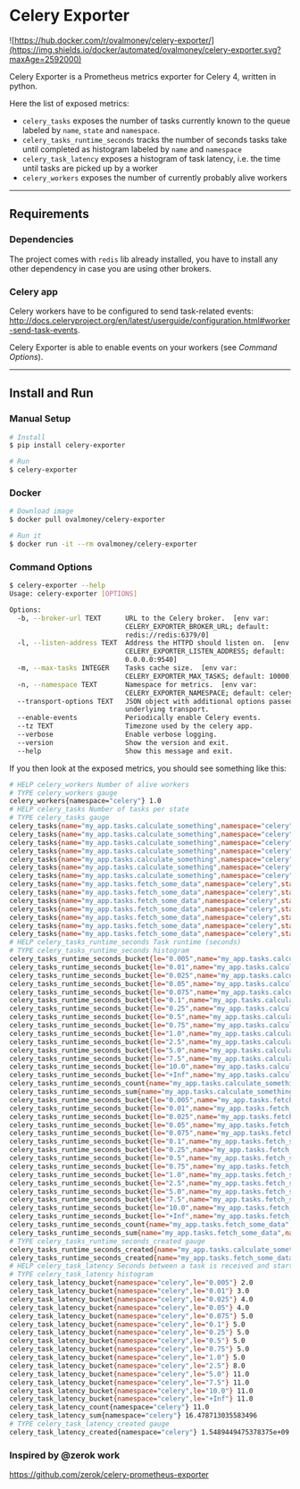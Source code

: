 # Celery Exporter

![https://hub.docker.com/r/ovalmoney/celery-exporter/](https://img.shields.io/docker/automated/ovalmoney/celery-exporter.svg?maxAge=2592000)

Celery Exporter is a Prometheus metrics exporter for Celery 4, written in python.

Here the list of exposed metrics:

* `celery_tasks` exposes the number of tasks currently known to the queue
  labeled by `name`, `state` and `namespace`.
* `celery_tasks_runtime_seconds` tracks the number of seconds tasks take
  until completed as histogram labeled by `name` and `namespace`
* `celery_task_latency` exposes a histogram of task latency, i.e. the time until
  tasks are picked up by a worker
* `celery_workers` exposes the number of currently probably alive workers

---
## Requirements


### Dependencies
The project comes with `redis` lib already installed, you have to install any other dependency in case you are using other brokers. 

### Celery app
Celery workers have to be configured to send task-related events:
http://docs.celeryproject.org/en/latest/userguide/configuration.html#worker-send-task-events.

Celery Exporter is able to enable events on your workers (see _Command Options_).

---
## Install and Run

### Manual Setup
```bash
# Install
$ pip install celery-exporter

# Run
$ celery-exporter
```

### Docker
```bash
# Download image
$ docker pull ovalmoney/celery-exporter

# Run it
$ docker run -it --rm ovalmoney/celery-exporter
```

### Command Options

```bash
$ celery-exporter --help
Usage: celery-exporter [OPTIONS]

Options:
  -b, --broker-url TEXT      URL to the Celery broker.  [env var:
                             CELERY_EXPORTER_BROKER_URL; default:
                             redis://redis:6379/0]
  -l, --listen-address TEXT  Address the HTTPD should listen on.  [env var:
                             CELERY_EXPORTER_LISTEN_ADDRESS; default:
                             0.0.0.0:9540]
  -m, --max-tasks INTEGER    Tasks cache size.  [env var:
                             CELERY_EXPORTER_MAX_TASKS; default: 10000]
  -n, --namespace TEXT       Namespace for metrics.  [env var:
                             CELERY_EXPORTER_NAMESPACE; default: celery]
  --transport-options TEXT   JSON object with additional options passed to the
                             underlying transport.
  --enable-events            Periodically enable Celery events.
  --tz TEXT                  Timezone used by the celery app.
  --verbose                  Enable verbose logging.
  --version                  Show the version and exit.
  --help                     Show this message and exit.
```


If you then look at the exposed metrics, you should see something like this:
```bash
# HELP celery_workers Number of alive workers
# TYPE celery_workers gauge
celery_workers{namespace="celery"} 1.0
# HELP celery_tasks Number of tasks per state
# TYPE celery_tasks gauge
celery_tasks{name="my_app.tasks.calculate_something",namespace="celery",state="RECEIVED"} 0.0
celery_tasks{name="my_app.tasks.calculate_something",namespace="celery",state="PENDING"} 0.0
celery_tasks{name="my_app.tasks.calculate_something",namespace="celery",state="STARTED"} 0.0
celery_tasks{name="my_app.tasks.calculate_something",namespace="celery",state="RETRY"} 0.0
celery_tasks{name="my_app.tasks.calculate_something",namespace="celery",state="FAILURE"} 0.0
celery_tasks{name="my_app.tasks.calculate_something",namespace="celery",state="REVOKED"} 0.0
celery_tasks{name="my_app.tasks.calculate_something",namespace="celery",state="SUCCESS"} 1.0
celery_tasks{name="my_app.tasks.fetch_some_data",namespace="celery",state="RECEIVED"} 3.0
celery_tasks{name="my_app.tasks.fetch_some_data",namespace="celery",state="PENDING"} 0.0
celery_tasks{name="my_app.tasks.fetch_some_data",namespace="celery",state="STARTED"} 1.0
celery_tasks{name="my_app.tasks.fetch_some_data",namespace="celery",state="RETRY"} 2.0
celery_tasks{name="my_app.tasks.fetch_some_data",namespace="celery",state="FAILURE"} 1.0
celery_tasks{name="my_app.tasks.fetch_some_data",namespace="celery",state="REVOKED"} 0.0
celery_tasks{name="my_app.tasks.fetch_some_data",namespace="celery",state="SUCCESS"} 7.0
# HELP celery_tasks_runtime_seconds Task runtime (seconds)
# TYPE celery_tasks_runtime_seconds histogram
celery_tasks_runtime_seconds_bucket{le="0.005",name="my_app.tasks.calculate_something",namespace="celery"} 29.0
celery_tasks_runtime_seconds_bucket{le="0.01",name="my_app.tasks.calculate_something",namespace="celery"} 29.0
celery_tasks_runtime_seconds_bucket{le="0.025",name="my_app.tasks.calculate_something",namespace="celery"} 29.0
celery_tasks_runtime_seconds_bucket{le="0.05",name="my_app.tasks.calculate_something",namespace="celery"} 29.0
celery_tasks_runtime_seconds_bucket{le="0.075",name="my_app.tasks.calculate_something",namespace="celery"} 29.0
celery_tasks_runtime_seconds_bucket{le="0.1",name="my_app.tasks.calculate_something",namespace="celery"} 29.0
celery_tasks_runtime_seconds_bucket{le="0.25",name="my_app.tasks.calculate_something",namespace="celery"} 29.0
celery_tasks_runtime_seconds_bucket{le="0.5",name="my_app.tasks.calculate_something",namespace="celery"} 29.0
celery_tasks_runtime_seconds_bucket{le="0.75",name="my_app.tasks.calculate_something",namespace="celery"} 29.0
celery_tasks_runtime_seconds_bucket{le="1.0",name="my_app.tasks.calculate_something",namespace="celery"} 29.0
celery_tasks_runtime_seconds_bucket{le="2.5",name="my_app.tasks.calculate_something",namespace="celery"} 29.0
celery_tasks_runtime_seconds_bucket{le="5.0",name="my_app.tasks.calculate_something",namespace="celery"} 29.0
celery_tasks_runtime_seconds_bucket{le="7.5",name="my_app.tasks.calculate_something",namespace="celery"} 29.0
celery_tasks_runtime_seconds_bucket{le="10.0",name="my_app.tasks.calculate_something",namespace="celery"} 29.0
celery_tasks_runtime_seconds_bucket{le="+Inf",name="my_app.tasks.calculate_something",namespace="celery"} 29.0
celery_tasks_runtime_seconds_count{name="my_app.tasks.calculate_something",namespace="celery"} 29.0
celery_tasks_runtime_seconds_sum{name="my_app.tasks.calculate_something",namespace="celery"} 0.04020289977779612
celery_tasks_runtime_seconds_bucket{le="0.005",name="my_app.tasks.fetch_some_data",namespace="celery"} 2.0
celery_tasks_runtime_seconds_bucket{le="0.01",name="my_app.tasks.fetch_some_data",namespace="celery"} 2.0
celery_tasks_runtime_seconds_bucket{le="0.025",name="my_app.tasks.fetch_some_data",namespace="celery"} 2.0
celery_tasks_runtime_seconds_bucket{le="0.05",name="my_app.tasks.fetch_some_data",namespace="celery"} 2.0
celery_tasks_runtime_seconds_bucket{le="0.075",name="my_app.tasks.fetch_some_data",namespace="celery"} 2.0
celery_tasks_runtime_seconds_bucket{le="0.1",name="my_app.tasks.fetch_some_data",namespace="celery"} 2.0
celery_tasks_runtime_seconds_bucket{le="0.25",name="my_app.tasks.fetch_some_data",namespace="celery"} 2.0
celery_tasks_runtime_seconds_bucket{le="0.5",name="my_app.tasks.fetch_some_data",namespace="celery"} 2.0
celery_tasks_runtime_seconds_bucket{le="0.75",name="my_app.tasks.fetch_some_data",namespace="celery"} 2.0
celery_tasks_runtime_seconds_bucket{le="1.0",name="my_app.tasks.fetch_some_data",namespace="celery"} 2.0
celery_tasks_runtime_seconds_bucket{le="2.5",name="my_app.tasks.fetch_some_data",namespace="celery"} 2.0
celery_tasks_runtime_seconds_bucket{le="5.0",name="my_app.tasks.fetch_some_data",namespace="celery"} 2.0
celery_tasks_runtime_seconds_bucket{le="7.5",name="my_app.tasks.fetch_some_data",namespace="celery"} 2.0
celery_tasks_runtime_seconds_bucket{le="10.0",name="my_app.tasks.fetch_some_data",namespace="celery"} 2.0
celery_tasks_runtime_seconds_bucket{le="+Inf",name="my_app.tasks.fetch_some_data",namespace="celery"} 2.0
celery_tasks_runtime_seconds_count{name="my_app.tasks.fetch_some_data",namespace="celery"} 2.0
celery_tasks_runtime_seconds_sum{name="my_app.tasks.fetch_some_data",namespace="celery"} 0.00402028997777961
# TYPE celery_tasks_runtime_seconds_created gauge
celery_tasks_runtime_seconds_created{name="my_app.tasks.calculate_something",namespace="celery"} 1.548944949810905e+09
celery_tasks_runtime_seconds_created{name="my_app.tasks.fetch_some_data",namespace="celery"} 1.5489449550243628e+09
# HELP celery_task_latency Seconds between a task is received and started.
# TYPE celery_task_latency histogram
celery_task_latency_bucket{namespace="celery",le="0.005"} 2.0
celery_task_latency_bucket{namespace="celery",le="0.01"} 3.0
celery_task_latency_bucket{namespace="celery",le="0.025"} 4.0
celery_task_latency_bucket{namespace="celery",le="0.05"} 4.0
celery_task_latency_bucket{namespace="celery",le="0.075"} 5.0
celery_task_latency_bucket{namespace="celery",le="0.1"} 5.0
celery_task_latency_bucket{namespace="celery",le="0.25"} 5.0
celery_task_latency_bucket{namespace="celery",le="0.5"} 5.0
celery_task_latency_bucket{namespace="celery",le="0.75"} 5.0
celery_task_latency_bucket{namespace="celery",le="1.0"} 5.0
celery_task_latency_bucket{namespace="celery",le="2.5"} 8.0
celery_task_latency_bucket{namespace="celery",le="5.0"} 11.0
celery_task_latency_bucket{namespace="celery",le="7.5"} 11.0
celery_task_latency_bucket{namespace="celery",le="10.0"} 11.0
celery_task_latency_bucket{namespace="celery",le="+Inf"} 11.0
celery_task_latency_count{namespace="celery"} 11.0
celery_task_latency_sum{namespace="celery"} 16.478713035583496
# TYPE celery_task_latency_created gauge
celery_task_latency_created{namespace="celery"} 1.5489449475378375e+09
```

### Inspired by @zerok work
https://github.com/zerok/celery-prometheus-exporter
